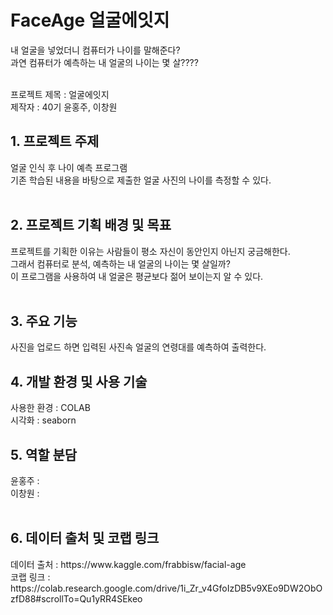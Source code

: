 # FaceAge 얼굴에잇지

내 얼굴을 넣었더니 컴퓨터가 나이를 말해준다?<br>
과연 컴퓨터가 예측하는 내 얼굴의 나이는 몇 살????<br>

<br>프로젝트 제목 : 얼굴에잇지
<br>제작자 : 40기 윤홍주, 이창원

<h2>1. 프로젝트 주제</h2>
  얼굴 인식 후 나이 예측 프로그램<br>
  기존 학습된 내용을 바탕으로 제출한 얼굴 사진의 나이를 측정할 수 있다.<br>
  <br>
  

<h2>2. 프로젝트 기획 배경 및 목표</h2>
  프로젝트를 기획한 이유는 사람들이 평소 자신이 동안인지 아닌지 궁금해한다.<br>
  그래서 컴퓨터로 분석, 예측하는 내 얼굴의 나이는 몇 살일까?<br>
  이 프로그램을 사용하여 내 얼굴은 평균보다 젊어 보이는지 알 수 있다. <br>
  <br>

<h2>3. 주요 기능</h2>
  사진을 업로드 하면 입력된 사진속 얼굴의 연령대를 예측하여 출력한다.
  <br>

<h2>4.	개발 환경 및 사용 기술</h2>
  사용한 환경 : COLAB <br>
  시각화 : seaborn
  <br>

<h2>5.	역할 분담</h2>
  윤홍주 : <br>
  이창원 : 
  <br>
  <br>

<h2>6.	데이터 출처 및 코랩 링크 </h2>
데이터 출처 : https://www.kaggle.com/frabbisw/facial-age <br>
코랩 링크 : https://colab.research.google.com/drive/1i_Zr_v4GfoIzDB5v9XEo9DW2ObOzfD88#scrollTo=Qu1yRR4SEkeo <br>


